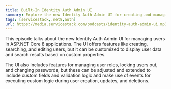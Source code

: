 ```yaml
---
title: Built-In Identity Auth Admin UI
summary: Explore the new Identity Auth Admin UI for creating and managing Identity Auth users in .NET 8  
tags: [servicestack,.net8,auth]
url: https://media.servicestack.com/podcasts/identity-auth-admin-ui.mp3
---
```


This episode talks about the new Identity Auth Admin UI for managing users in ASP.NET Core 8 applications. 
The UI offers features like creating, searching, and editing users, but it can be customized to 
display user data and search results based on custom properties. 

The UI also includes features for managing user roles, locking users out, and changing passwords, 
but these can be adjusted and extended to include custom fields and validation logic 
and make use of events for executing custom logic during user creation, updates, and deletions.
